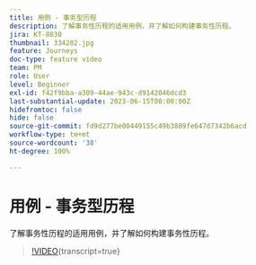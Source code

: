 ```yaml
---
title: 用例 - 事务型历程
description: 了解事务性历程的适用用例，并了解如何构建事务性历程。
jira: KT-8030
thumbnail: 334202.jpg
feature: Journeys
doc-type: feature video
team: PM
role: User
level: Beginner
exl-id: f42f9bba-a309-44ae-943c-d9142046dcd3
last-substantial-update: 2023-06-15T00:00:00Z
hidefromtoc: false
hide: false
source-git-commit: fd9d277be00449155c49b3809fe647d7342b6acd
workflow-type: tm+mt
source-wordcount: '38'
ht-degree: 100%

---
```


# 用例 - 事务型历程

了解事务性历程的适用用例，并了解如何构建事务性历程。

>[!VIDEO](https://video.tv.adobe.com/v/334202?quality=12&learn=on){transcript=true}
